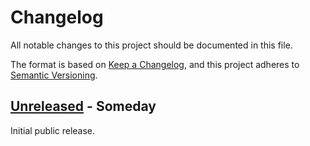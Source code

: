 # Changelog

All notable changes to this project should be documented in this file.

The format is based on [Keep a Changelog](https://keepachangelog.com/en/1.0.0/),
and this project adheres to [Semantic Versioning](https://semver.org/spec/v2.0.0.html).

<!-- next-header -->
## [Unreleased] - Someday

Initial public release.

<!-- next-url -->
[Unreleased]: https://github.com/nms-scribe/cosmopoeia/v0.1.2...HEAD
